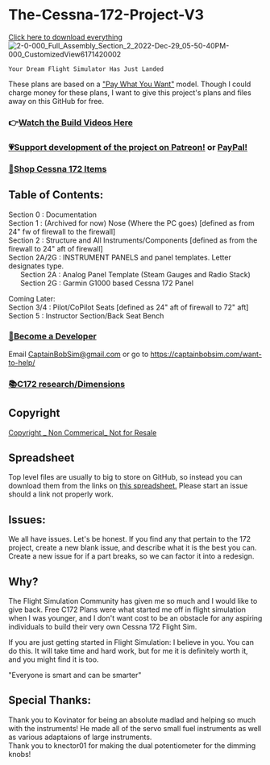 # The-Cessna-172-Project-V3
[Click here to download everything](https://github.com/CaptainBobSim/The-Cessna-172-Project-V3/archive/refs/heads/main.zip)
![2-0-000_Full_Assembly_Section_2_2022-Dec-29_05-50-40PM-000_CustomizedView6171420002](https://user-images.githubusercontent.com/76851401/209990757-5b79265b-1078-4bf4-af83-6bcda4c6758b.png)

	Your Dream Flight Simulator Has Just Landed

These plans are based on a ["Pay What You Want"](https://captainbobsim.com/product/the-cessna-172-project-files/) model. Though I could charge money for these plans, I want to give this project's plans and files away on this GitHub for free. 
### 👉[Watch the Build Videos Here](https://www.youtube.com/watch?v=Gfau2fuKCAs&list=PL3BZuuA7xo1La9Q11wTtN-bd93COms_3J)
### [💗Support development of the project on Patreon!](https://www.patreon.com/Captain_Bob) or [PayPal!](https://www.paypal.com/donate?business=H4MLB9GPEUEX4&item_name=Cessna+172+Project&currency_code=USD)
### [🛒Shop Cessna 172 Items](https://captainbobsim.com/product-category/cessna-172/)

## Table of Contents: <br />
Section 0 : Documentation <br />
Section 1 : (Archived for now) Nose (Where the PC goes) [defined as from 24" fw of firewall to the firewall]<br />
Section 2 : Structure and All Instruments/Components [defined as from the firewall to 24" aft of firewall] <br />
Section 2A/2G : INSTRUMENT PANELS and panel templates. Letter designates type. <br />
&nbsp;&nbsp;&nbsp;&nbsp;&nbsp; Section 2A : Analog Panel Template (Steam Gauges and Radio Stack) <br />
&nbsp;&nbsp;&nbsp;&nbsp;&nbsp; Section 2G : Garmin G1000 based Cessna 172 Panel <br />

Coming Later: <br />
Section 3/4 : Pilot/CoPilot Seats [defined as 24" aft of firewall to 72" aft] <br />
Section 5 : Instructor Section/Back Seat Bench <br />

### [🔨Become a Developer](https://captainbobsim.com/want-to-help/)
Email CaptainBobSim@gmail.com or go to https://captainbobsim.com/want-to-help/

### [📚C172 research/Dimensions](https://github.com/CaptainBobSim/C172-Research)

## Copyright
[Copyright _ Non Commerical_ Not for Resale](https://creativecommons.org/licenses/by-nc/4.0/)

## Spreadsheet
Top level files are usually to big to store on GitHub, so instead you can download them from the links on [this spreadsheet.](https://docs.google.com/spreadsheets/d/1PClelHtWd3HWM-4E4RQvf7FtlqrC03PmzhzorxXTbhs/edit?usp=sharing)
Please start an issue should a link not properly work.

## Issues:
We all have issues. Let's be honest. If you find any that pertain to the 172 project, create a new blank issue, and describe what it is the best you can.
Create a new issue for if a part breaks, so we can factor it into a redesign.

## Why?
The Flight Simulation Community has given me so much and I would like to give back. Free C172 Plans were what started me off in flight simulation when I was younger, and I don't want cost to be an obstacle for any aspiring individuals to build their very own Cessna 172 Flight Sim.

If you are just getting started in Flight Simulation: I believe in you. You can do this. It will take time and hard work, but for me it is definitely worth it, and you might find it is too.

"Everyone is smart and can be smarter"

## Special Thanks:
Thank you to Kovinator for being an absolute madlad and helping so much with the instruments! He made all of the servo small fuel instruments as well as various adaptaions of large instruments. <br />
Thank you to knector01 for making the dual potentiometer for the dimming knobs!
